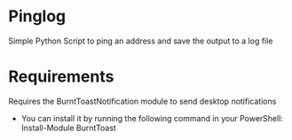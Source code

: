 # Pinglog

Simple Python Script to ping an address and save the output to a log file

# Requirements

Requires the BurntToastNotification module to send desktop notifications

- You can install it by running the following command in your PowerShell: Install-Module BurntToast
